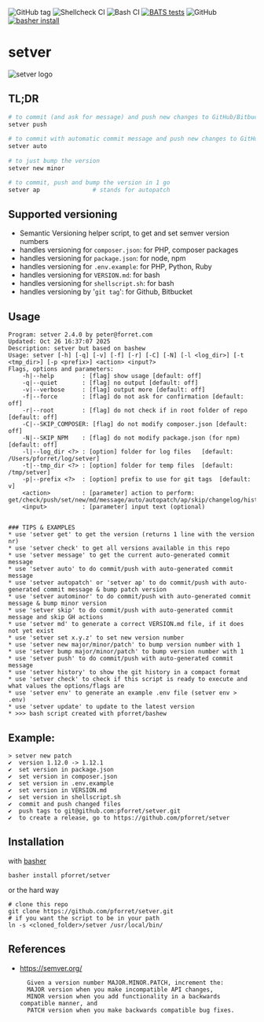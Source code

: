 ![GitHub tag](https://img.shields.io/github/v/tag/pforret/setver)
![Shellcheck CI](https://github.com/pforret/setver/workflows/Shellcheck%20CI/badge.svg)
![Bash CI](https://github.com/pforret/setver/workflows/Bash%20CI/badge.svg)
[![BATS tests](https://github.com/pforret/setver/actions/workflows/tests.yml/badge.svg)](https://github.com/pforret/setver/actions/workflows/tests.yml)
![GitHub](https://img.shields.io/github/license/pforret/setver)
[![basher install](https://img.shields.io/badge/basher-install-white?logo=gnu-bash&style=flat)](https://basher.gitparade.com/package/)

# setver
![setver logo](setver.jpg)

## TL;DR
```bash
# to commit (and ask for message) and push new changes to GitHub/Bitbucket
setver push
    
# to commit with automatic commit message and push new changes to GitHub/Bitbucket
setver auto
    
# to just bump the version 
setver new minor

# to commit, push and bump the version in 1 go
setver ap               # stands for autopatch    
```
## Supported versioning 

* Semantic Versioning helper script, to get and set semver version numbers
* handles versioning for `composer.json`: for PHP, composer packages
* handles versioning for `package.json`: for node, npm
* handles versioning for `.env.example`: for PHP, Python, Ruby
* handles versioning for `VERSION.md`: for bash
* handles versioning for `shellscript.sh`: for bash
* handles versioning by '`git tag`': for Github, Bitbucket

## Usage
```
Program: setver 2.4.0 by peter@forret.com
Updated: Oct 26 16:37:07 2025
Description: setver but based on bashew
Usage: setver [-h] [-q] [-v] [-f] [-r] [-C] [-N] [-l <log_dir>] [-t <tmp_dir>] [-p <prefix>] <action> <input?>
Flags, options and parameters:
    -h|--help        : [flag] show usage [default: off]
    -q|--quiet       : [flag] no output [default: off]
    -v|--verbose     : [flag] output more [default: off]
    -f|--force       : [flag] do not ask for confirmation [default: off]
    -r|--root        : [flag] do not check if in root folder of repo [default: off]
    -C|--SKIP_COMPOSER: [flag] do not modify composer.json [default: off]
    -N|--SKIP_NPM    : [flag] do not modify package.json (for npm) [default: off]
    -l|--log_dir <?> : [option] folder for log files   [default: /Users/pforret/log/setver]
    -t|--tmp_dir <?> : [option] folder for temp files  [default: /tmp/setver]
    -p|--prefix <?>  : [option] prefix to use for git tags  [default: v]
    <action>         : [parameter] action to perform: get/check/push/set/new/md/message/auto/autopatch/ap/skip/changelog/history
    <input>          : [parameter] input text (optional)
                                                                                                             
                                  
### TIPS & EXAMPLES
* use 'setver get' to get the version (returns 1 line with the version nr)
* use 'setver check' to get all versions available in this repo
* use 'setver message' to get the current auto-generated commit message
* use 'setver auto' to do commit/push with auto-generated commit message
* use 'setver autopatch' or 'setver ap' to do commit/push with auto-generated commit message & bump patch version
* use 'setver autominor' to do commit/push with auto-generated commit message & bump minor version
* use 'setver skip' to do commit/push with auto-generated commit message and skip GH actions
* use 'setver md' to generate a correct VERSION.md file, if it does not yet exist
* use 'setver set x.y.z' to set new version number
* use 'setver new major/minor/patch' to bump version number with 1
* use 'setver bump major/minor/patch' to bump version number with 1
* use 'setver push' to do commit/push with auto-generated commit message
* use 'setver history' to show the git history in a compact format
* use 'setver check' to check if this script is ready to execute and what values the options/flags are
* use 'setver env' to generate an example .env file (setver env > .env)
* use 'setver update' to update to the latest version
* >>> bash script created with pforret/bashew
```

## Example:

    > setver new patch   
    ✔  version 1.12.0 -> 1.12.1
    ✔  set version in package.json
    ✔  set version in composer.json
    ✔  set version in .env.example
    ✔  set version in VERSION.md
    ✔  set version in shellscript.sh
    ✔  commit and push changed files
    ✔  push tags to git@github.com:pforret/setver.git
    ✔  to create a release, go to https://github.com/pforret/setver


## Installation

with [basher](https://github.com/basherpm/basher)

    basher install pforret/setver

or the hard way

    # clone this repo
    git clone https://github.com/pforret/setver.git
    # if you want the script to be in your path
    ln -s <cloned_folder>/setver /usr/local/bin/

## References
* https://semver.org/

		Given a version number MAJOR.MINOR.PATCH, increment the:
		MAJOR version when you make incompatible API changes,
		MINOR version when you add functionality in a backwards compatible manner, and
		PATCH version when you make backwards compatible bug fixes.
